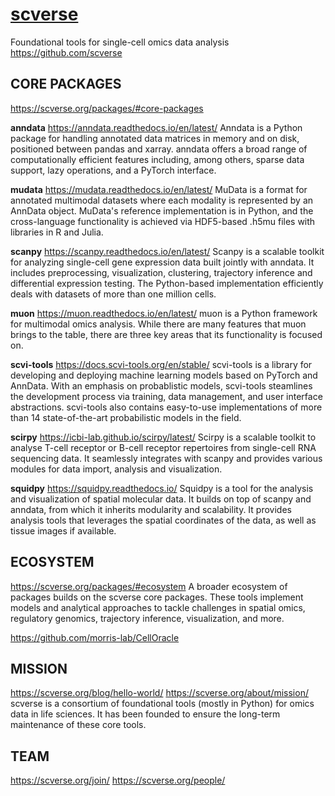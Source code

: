 # **[scverse](https://scverse.org/)**
Foundational tools for single-cell omics data analysis
<https://github.com/scverse>

## CORE PACKAGES
<https://scverse.org/packages/#core-packages>

**anndata**
<https://anndata.readthedocs.io/en/latest/>
Anndata is a Python package for handling annotated data matrices in memory and on disk, positioned between pandas and xarray. anndata offers a broad range of computationally efficient features including, among others, sparse data support, lazy operations, and a PyTorch interface.

**mudata**
<https://mudata.readthedocs.io/en/latest/>
MuData is a format for annotated multimodal datasets where each modality is represented by an AnnData object. MuData's reference implementation is in Python, and the cross-language functionality is achieved via HDF5-based .h5mu files with libraries in R and Julia.


**scanpy**
<https://scanpy.readthedocs.io/en/latest/>
Scanpy is a scalable toolkit for analyzing single-cell gene expression data built jointly with anndata. It includes preprocessing, visualization, clustering, trajectory inference and differential expression testing. The Python-based implementation efficiently deals with datasets of more than one million cells.

**muon**
<https://muon.readthedocs.io/en/latest/>
muon is a Python framework for multimodal omics analysis. While there are many features that muon brings to the table, there are three key areas that its functionality is focused on.

**scvi-tools**
<https://docs.scvi-tools.org/en/stable/>
scvi-tools is a library for developing and deploying machine learning models based on PyTorch and AnnData. With an emphasis on probablistic models, scvi-tools steamlines the development process via training, data management, and user interface abstractions. scvi-tools also contains easy-to-use implementations of more than 14 state-of-the-art probabilistic models in the field.

**scirpy**
<https://icbi-lab.github.io/scirpy/latest/>
Scirpy is a scalable toolkit to analyse T-cell receptor or B-cell receptor repertoires from single-cell RNA sequencing data. It seamlessly integrates with scanpy and provides various modules for data import, analysis and visualization.

**squidpy**
<https://squidpy.readthedocs.io/>
Squidpy is a tool for the analysis and visualization of spatial molecular data. It builds on top of scanpy and anndata, from which it inherits modularity and scalability. It provides analysis tools that leverages the spatial coordinates of the data, as well as tissue images if available.

## ECOSYSTEM
<https://scverse.org/packages/#ecosystem>
A broader ecosystem of packages builds on the scverse core packages. These tools implement models and analytical approaches to tackle challenges in spatial omics, regulatory genomics, trajectory inference, visualization, and more.

<https://github.com/morris-lab/CellOracle>


## MISSION
<https://scverse.org/blog/hello-world/>
<https://scverse.org/about/mission/>
scverse is a consortium of foundational tools (mostly in Python) for omics data in life sciences. It has been founded to ensure the long-term maintenance of these core tools.


## TEAM
<https://scverse.org/join/>
<https://scverse.org/people/>
